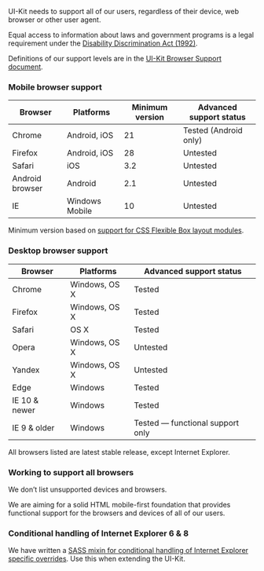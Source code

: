 UI-Kit needs to support all of our users, regardless of their device, web browser or other user agent.

Equal access to information about laws and government programs is a legal requirement under the <a href="https://www.legislation.gov.au/Latest/C2016C00763" rel="external">Disability Discrimination Act (1992)</a>.

Definitions of our support levels are in the
<a href="https://github.com/AusDTO/gov-au-ui-kit/blob/develop/BROWSER-SUPPORT.md" rel="external">UI-Kit Browser Support document</a>.

### Mobile browser support

<table class="content-table"><thead>
<tr>
<th>Browser</th>
<th>Platforms</th>
<th>Minimum version</th>
<th>Advanced support status</th>
</tr>
</thead><tbody>
<tr>
<td>Chrome</td>
<td>Android, iOS</td>
<td>21</td>
<td>Tested (Android only)</td>
</tr>
<tr>
<td>Firefox</td>
<td>Android, iOS</td>
<td>28</td>
<td>Untested</td>
</tr>
<tr>
<td>Safari</td>
<td>iOS</td>
<td>3.2</td>
<td>Untested</td>
</tr>
<tr>
<td>Android browser</td>
<td>Android</td>
<td>2.1</td>
<td>Untested</td>
</tr>
<tr>
<td>IE</td>
<td>Windows Mobile</td>
<td>10</td>
<td>Untested</td>
</tr>
</tbody></table>

Minimum version based on <a href="http://caniuse.com/#feat=flexbox" rel="external">support for CSS Flexible Box layout modules</a>.

### Desktop browser support

<table class="content-table"><thead>
<tr>
<th>Browser</th>
<th>Platforms</th>
<th>Advanced support status</th>
</tr>
</thead><tbody>
<tr>
<td>Chrome</td>
<td>Windows, OS X</td>
<td>Tested</td>
</tr>
<tr>
<td>Firefox</td>
<td>Windows, OS X</td>
<td>Tested</td>
</tr>
<tr>
<td>Safari</td>
<td>OS X</td>
<td>Tested</td>
</tr>
<tr>
<td>Opera</td>
<td>Windows, OS X</td>
<td>Untested</td>
</tr>
<tr>
<td>Yandex</td>
<td>Windows, OS X</td>
<td>Untested</td>
</tr>
<tr>
<td>Edge</td>
<td>Windows</td>
<td>Tested</td>
</tr>
<tr>
<td>IE 10 &amp; newer</td>
<td>Windows</td>
<td>Tested</td>
</tr>
<tr>
<td>IE 9 &amp; older</td>
<td>Windows</td>
<td>Tested — functional support only</td>
</tr>
</tbody></table>

All browsers listed are latest stable release, except Internet Explorer.

### Working to support all browsers

We don’t list unsupported devices and browsers.

We are aiming for a solid HTML mobile-first foundation that provides functional support for the browsers and devices of all of our users.

### Conditional handling of Internet Explorer 6 & 8

We have written a <a href="https://github.com/AusDTO/gov-au-ui-kit/blob/develop/assets/sass/utils/_mixins.scss#L2" rel="external">SASS mixin for conditional handling of Internet Explorer specific overrides</a>. Use this when extending the UI-Kit.
